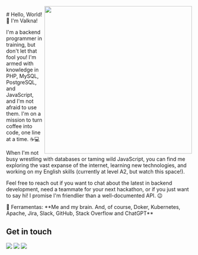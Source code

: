 <img src="https://raw.githubusercontent.com/MicaelliMedeiros/micaellimedeiros/master/image/computer-illustration.png" min-width="400px" max-width="400px" width="400px" align="right">

<p align="left"> 
  # Hello, World! 👋 I'm Valkna!
</p>

<p> I'm a backend programmer in training, but don't let that fool you! I'm armed with knowledge in PHP, MySQL, PostgreSQL, and JavaScript, and I'm not afraid to use them. I'm on a mission to turn coffee into code, one line at a time. ☕💻 </p>

<p> When I'm not busy wrestling with databases or taming wild JavaScript, you can find me exploring the vast expanse of the internet, learning new technologies, and working on my English skills (currently at level A2, but watch this space!). </p>

<p> Feel free to reach out if you want to chat about the latest in backend development, need a teammate for your next hackathon, or if you just want to say hi! I promise I'm friendlier than a well-documented API. 😉 </p>

<p align="left">
  💼 Ferramentas: **Me and my brain. And, of course, Doker, Kubernetes, Apache, Jira, Slack, GitHub, Stack Overflow and ChatGPT**
</p>

## Get in touch
<p align="left">
  <a href="mailto:valknadev@gmail.com" target="_blank" rel="noopener noreferrer" alt="Gmail">
  <img src="https://img.shields.io/badge/-Gmail-FF0000?style=flat-square&labelColor=FF0000&logo=gmail&logoColor=white&link=LINK-DO-SEU-GMAIL"/></a>
<a href="https://www.linkedin.com/in/valkna/" target="_blank" rel="noopener noreferrer" alt="LinkedIn">
  <img src="https://img.shields.io/badge/-Linkedin-0e76a8?style=flat-square&logo=Linkedin&logoColor=white&link=LINK-DO-SEU-LINKEDIN"/></a>
<a href="https://api.whatsapp.com/send?phone=5547999636240" target="_blank" rel="noopener noreferrer" alt="WhatsApp">
  <img src="https://img.shields.io/badge/-WhatsApp-25d366?style=flat-square&labelColor=25d366&logo=whatsapp&logoColor=white&link=API-DO-SEU-WHATSAPP"/></a>
